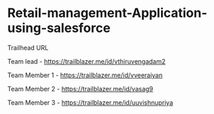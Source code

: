 # Retail-management-Application-using-salesforce


Trailhead URL

Team lead - https://trailblazer.me/id/vthiruvengadam2

Team Member 1 - https://trailblazer.me/id/vveeraiyan

Team Member 2 - https://trailblazer.me/id/vasag9

Team Member 3 - https://trailblazer.me/id/uuvishnupriya
